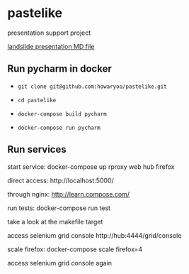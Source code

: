 # pastelike
presentation support project

[landslide presentation MD file](presentation/docker_compose_overview.md)

## Run pycharm in docker

* `git clone git@github.com:howaryoo/pastelike.git`

* `cd pastelike`

* `docker-compose build pycharm`

* `docker-compose run pycharm`


## Run services

start service: docker-compose up rproxy web hub firefox

direct access: http://localhost:5000/

through nginx: http://learn.compose.com/

run tests: docker-compose run test

take a look at the makefile target

access selenium grid console http://hub:4444/grid/console

scale firefox: docker-compose scale firefox=4

access selenium grid console again